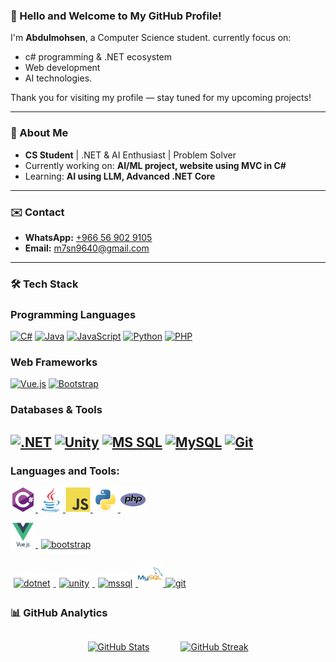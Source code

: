 
### 👋 Hello and Welcome to My GitHub Profile! 

I'm **Abdulmohsen**, a Computer Science student.
currently focus on:
- c# programming & .NET ecosystem
- Web development
- AI technologies.

Thank you for visiting my profile — stay tuned for my upcoming projects!

---

### 📄 About Me

-  **CS Student** | .NET & AI Enthusiast | Problem Solver
-  Currently working on: **AI/ML project, website using MVC in C#**
-  Learning: **AI using LLM, Advanced .NET Core**

---

### ✉️ Contact

- **WhatsApp:** [+966 56 902 9105](https://wa.me/966569029105)  
- **Email:**    [m7sn9640@gmail.com](mailto:m7sn9640@gmail.com)  

---

### 🛠️ Tech Stack

### Programming Languages 
[![C#](https://img.shields.io/badge/C%23-239120?style=for-the-badge&logo=c-sharp&logoColor=white)](https://dotnet.microsoft.com/en-us/languages/csharp)
[![Java](https://img.shields.io/badge/Java-007396?style=for-the-badge&logo=java&logoColor=white)](https://www.java.com)
[![JavaScript](https://img.shields.io/badge/JavaScript-F7DF1E?style=for-the-badge&logo=javascript&logoColor=black)](https://developer.mozilla.org/en-US/docs/Web/JavaScript)
[![Python](https://img.shields.io/badge/Python-3776AB?style=for-the-badge&logo=python&logoColor=white)](https://www.python.org)
[![PHP](https://img.shields.io/badge/PHP-777BB4?style=for-the-badge&logo=php&logoColor=white)](https://www.php.net)

### Web Frameworks
[![Vue.js](https://img.shields.io/badge/Vue.js-4FC08D?style=for-the-badge&logo=vue.js&logoColor=white)](https://vuejs.org)
[![Bootstrap](https://img.shields.io/badge/Bootstrap-7952B3?style=for-the-badge&logo=bootstrap&logoColor=white)](https://getbootstrap.com)

### Databases & Tools
[![.NET](https://img.shields.io/badge/.NET-512BD4?style=for-the-badge&logo=dotnet&logoColor=white)](https://dotnet.microsoft.com)
[![Unity](https://img.shields.io/badge/Unity-100000?style=for-the-badge&logo=unity&logoColor=white)](https://unity.com)
[![MS SQL](https://img.shields.io/badge/MS_SQL-CC2927?style=for-the-badge&logo=microsoft-sql-server&logoColor=white)](https://www.microsoft.com/en-us/sql-server)
[![MySQL](https://img.shields.io/badge/MySQL-4479A1?style=for-the-badge&logo=mysql&logoColor=white)](https://www.mysql.com)
[![Git](https://img.shields.io/badge/Git-F05032?style=for-the-badge&logo=git&logoColor=white)](https://git-scm.com)
---

<h3 align="left">Languages and Tools:</h3>
<p align="left"> 
  <!-- Programming Languages -->
  <a href="https://dotnet.microsoft.com/en-us/languages/csharp" target="_blank" rel="noreferrer"> <img src="https://raw.githubusercontent.com/devicons/devicon/master/icons/csharp/csharp-original.svg" alt="csharp" width="40" height="40"/> </a>
  <a href="https://www.java.com" target="_blank" rel="noreferrer"> <img src="https://raw.githubusercontent.com/devicons/devicon/master/icons/java/java-original.svg" alt="java" width="40" height="40"/> </a>
  <a href="https://developer.mozilla.org/en-US/docs/Web/JavaScript" target="_blank" rel="noreferrer"> <img src="https://raw.githubusercontent.com/devicons/devicon/master/icons/javascript/javascript-original.svg" alt="javascript" width="40" height="40"/> </a>
  <a href="https://www.python.org" target="_blank" rel="noreferrer"> <img src="https://raw.githubusercontent.com/devicons/devicon/master/icons/python/python-original.svg" alt="python" width="40" height="40"/> </a>
  <a href="https://www.php.net" target="_blank" rel="noreferrer"> <img src="https://raw.githubusercontent.com/devicons/devicon/master/icons/php/php-original.svg" alt="php" width="40" height="40"/> </a>
  
  <!-- Web Frameworks -->
  <a href="https://vuejs.org" target="_blank" rel="noreferrer"> <img src="https://raw.githubusercontent.com/devicons/devicon/master/icons/vuejs/vuejs-original-wordmark.svg" alt="vuejs" width="40" height="40"/> </a>
  <a href="https://getbootstrap.com" target="_blank" rel="noreferrer"> <img src="https://cdn.jsdelivr.net/gh/devicons/devicon/icons/bootstrap/bootstrap-original.svg" style="background-color:white; padding:5px; border-radius:5px;" alt="bootstrap" width="40" height="40"/> </a>
  
  <!-- Databases & Tools -->
  <a href="https://dotnet.microsoft.com" target="_blank" rel="noreferrer"> <img src="https://cdn.jsdelivr.net/gh/devicons/devicon/icons/dotnetcore/dotnetcore-original.svg" style="background-color:white; padding:5px; border-radius:5px;" alt="dotnet" width="40" height="40"/> </a>
  <a href="https://unity.com" target="_blank" rel="noreferrer"> <img src="https://cdn.jsdelivr.net/gh/devicons/devicon/icons/unity/unity-original.svg" style="background-color:white; padding:5px; border-radius:5px;" alt="unity" width="40" height="40"/> </a>
  <a href="https://www.microsoft.com/en-us/sql-server" target="_blank" rel="noreferrer"> <img src="https://cdn.jsdelivr.net/gh/devicons/devicon/icons/microsoftsqlserver/microsoftsqlserver-plain.svg" style="background-color:white; padding:5px; border-radius:5px;" alt="mssql" width="40" height="40"/> </a>
  <a href="https://www.mysql.com" target="_blank" rel="noreferrer"> <img src="https://raw.githubusercontent.com/devicons/devicon/master/icons/mysql/mysql-original-wordmark.svg" alt="mysql" width="40" height="40"/> </a>
  <a href="https://git-scm.com" target="_blank" rel="noreferrer"> <img src="https://www.vectorlogo.zone/logos/git-scm/git-scm-icon.svg" alt="git" width="40" height="40"/> </a>
</p>


### 📊 GitHub Analytics

<div align="center" style="display: flex; flex-wrap: wrap; gap: 50px; justify-content: center;">

[![GitHub Stats](https://github-readme-stats.vercel.app/api?username=M7snv2017&show_icons=true&theme=dark)](https://github.com/M7snv2017) 

[![GitHub Streak](https://streak-stats.demolab.com/?user=M7snv2017&theme=dark)](https://github.com/M7snv2017)


</div>



